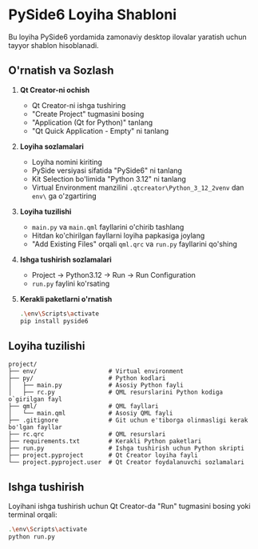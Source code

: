 ﻿# PySide6 Loyiha Shabloni

Bu loyiha PySide6 yordamida zamonaviy desktop ilovalar yaratish uchun tayyor shablon hisoblanadi.

## O'rnatish va Sozlash

1. **Qt Creator-ni ochish**
   - Qt Creator-ni ishga tushiring
   - "Create Project" tugmasini bosing
   - "Application (Qt for Python)" tanlang
   - "Qt Quick Application - Empty" ni tanlang

2. **Loyiha sozlamalari**
   - Loyiha nomini kiriting
   - PySide versiyasi sifatida "PySide6" ni tanlang
   - Kit Selection bo'limida "Python 3.12" ni tanlang
   - Virtual Environment manzilini `.qtcreator\Python_3_12_2venv` dan `env\` ga o'zgartiring

3. **Loyiha tuzilishi**
   - `main.py` va `main.qml` fayllarini o'chirib tashlang
   - Hitdan ko'chirilgan fayllarni loyiha papkasiga joylang
   - "Add Existing Files" orqali `qml.qrc` va `run.py` fayllarini qo'shing

4. **Ishga tushirish sozlamalari**
   - Project -> Python3.12 -> Run -> Run Configuration
   - `run.py` faylini ko'rsating

5. **Kerakli paketlarni o'rnatish**
   ```bash
   .\env\Scripts\activate
   pip install pyside6
   ```

## Loyiha tuzilishi

```
project/
├── env/                    # Virtual environment
├── py/                     # Python kodlari
│   ├── main.py             # Asosiy Python fayli
│   ├── rc.py               # QML resurslarini Python kodiga o`girilgan fayl
├── qml/                    # QML fayllari
│   └── main.qml            # Asosiy QML fayli
├── .gitignore              # Git uchun e'tiborga olinmasligi kerak bo'lgan fayllar
├── rc.qrc                  # QML resurslari
├── requirements.txt        # Kerakli Python paketlari
├── run.py                  # Ishga tushirish uchun Python skripti
├── project.pyproject       # Qt Creator loyiha fayli
└── project.pyproject.user  # Qt Creator foydalanuvchi sozlamalari
```

## Ishga tushirish

Loyihani ishga tushirish uchun Qt Creator-da "Run" tugmasini bosing yoki terminal orqali:

```bash
.\env\Scripts\activate
python run.py
```
